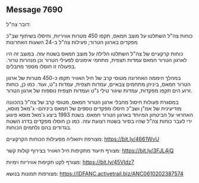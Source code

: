 ## Message 7690

דובר צה"ל:

כוחות צה"ל השתלטו על מוצב חמאס, תקפו 450 מטרות אוויריות, וחיסלו בשיתוף שב"כ מפקדים בארגון הטרור; פעילות צה"ל ב-24 השעות האחרונות

כוחות קרקעיים של צה"ל השתלטו הלילה על מוצב חמאס בשטח עזה. במוצב זה היו לארגון הטרור חמאס עמדות תצפית, מתחמי אימונים לפעילי הטרור וכן מנהרות טרור. בפעולה זו חוסלו מספר מחבלים. 

במהלך היממה האחרונה מטוסי קרב של חיל האוויר תקפו כ-450 מטרות של ארגון הטרור חמאס, ביניהן מתחמים צבאיים, עמדות תצפית, עמדות נ"ט, ועוד. 
כמו כן, כוחות זרוע הים תקפו מפקדות, עמדות שיגור טילי נ"ט ועמדות תצפית נוספות של ארגון הטרור.

במסגרת פעולות חיסול מחבלי ארגון הטרור חמאס, מטוסי קרב של צה"ל בהכוונה מודיעינית של אמ"ן ושב"כ חיסלו מפקדים נוספים של חמאס ביניהם- ג׳מאל מוסא, האחראי על הביטחון המיוחד בארגון הטרור חמאס. בשנת 1993 ביצע ג'מאל מוסא פיגוע ירי לעבר כוחות צה"ל שהיו בסיור בשטח רצועת עזה.
כמו כן חוסלו מפקדים בדרג השטח בגדודים בהם נלחמים הכוחות.

מצורפת ויזואליה מפעילות הכוחות הקרקעיים: https://bit.ly/4661WvU

מצורף תיעוד מתקיפות חיל האוויר בצירוף קולות קשר: https://bit.ly/3FJL4jQ

מצורף לקט תקיפות אוויריות וימיות: https://bit.ly/45VIdz7

מצורפות תמונות בנושא: https://IDFANC.activetrail.biz/ANC0610202387574

